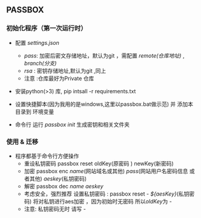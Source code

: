 ## PASSBOX

### 初始化程序（第一次运行时）
- 配置 *settings.json*
    - *pass*: 加密后密文存储地址，默认为git ，需配置 *remote(仓库地址)* , *branch(分支)*
    - *rsa* : 密钥存储地址,默认为git ,同上
    - 注意 :仓库最好为Private 仓库
  
  
- 安装python(>3) 库, pip intsall -r requirements.txt
-  设置快捷脚本(因为我用的是windows,这里以passbox.bat做示范) 并 添加本目录到 环境变量
-  命令行 运行 *passbox init*  生成密钥和相关文件夹
  
### 使用 & 迁移
   - 程序都基于命令行方便操作
     - 重设私钥密码 passbox reset oldKey(原密码 ) newKey(新密码)
     - 加密 passbox enc *name*(网站域名或其他) *pass*(网站用户名密码信息 或者其他) *aeskey*(私钥密码)
     - 解密 passbox dec *name* *aeskey*
     - 考虑安全，强烈推荐 设置私钥密码 : passbox reset - *${aesKey}*(私钥密码) 将对私钥进行aes加密 ，因为初始时无密码 所以*oldKey*为 -
     - 注意: 私钥密码无时 请写 -